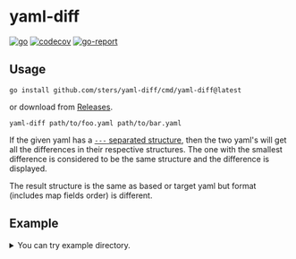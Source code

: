 # yaml-diff

[![go](https://github.com/sters/yaml-diff/workflows/Go/badge.svg)](https://github.com/sters/yaml-diff/actions?query=workflow%3AGo)
[![codecov](https://codecov.io/gh/sters/yaml-diff/branch/main/graph/badge.svg)](https://codecov.io/gh/sters/yaml-diff)
[![go-report](https://goreportcard.com/badge/github.com/sters/yaml-diff)](https://goreportcard.com/report/github.com/sters/yaml-diff)

## Usage

```
go install github.com/sters/yaml-diff/cmd/yaml-diff@latest
```
or download from [Releases](https://github.com/sters/yaml-diff/releases).

```
yaml-diff path/to/foo.yaml path/to/bar.yaml
```

If the given yaml has a [`---` separated structure](https://yaml.org/spec/1.2/spec.html#id2760395), then the two yaml's will get all the differences in their respective structures. The one with the smallest difference is considered to be the same structure and the difference is displayed.

The result structure is the same as based or target yaml but format (includes map fields order) is different.

## Example

<details><summary>You can try example directory.</summary>

```text
$ go run cmd/yaml-diff/main.go example/a.yaml example/b.yaml
--- example/a.yaml
+++ example/b.yaml

  apiVersion: "v1"
  kind: "Service"
  metadata:
    name: "my-service"
  spec:
    selector:
      app: "MyApp"
    ports:
      -
        protocol: "TCP"
-       port: 80
+       port: 8080
        targetPort: 9376

  apiVersion: "apps/v1"
  kind: "Deployment"
  metadata:
    name: "app-deployment"
    labels:
      app: "MyApp"
  spec:
-   replicas: 3
+   replicas: 10
    selector:
      matchLabels:
        app: "MyApp"
    template:
      metadata:
        labels:
          app: "MyApp"
      spec:
        containers:
          -
            name: "app"
-           image: "my-app:1.0.0"
+           image: "my-app:1.1.0"
            ports:
              -
                containerPort: 9376

- foo: "missing-in-b"

  this:
    is:
      the: "same"

+ bar:
+   - "missing in a.yaml"

+ baz:
+   - "missing in a.yaml"
```

Even if it reverse order, it also worked properly.

```text
$ go run cmd/yaml-diff/main.go example/b.yaml example/a.yaml
--- example/b.yaml
+++ example/a.yaml

  metadata:
    name: "my-service"
  spec:
    ports:
      -
        protocol: "TCP"
        targetPort: 9376
-       port: 8080
+       port: 80
    selector:
      app: "MyApp"
  apiVersion: "v1"
  kind: "Service"

  apiVersion: "apps/v1"
  kind: "Deployment"
  spec:
    selector:
      matchLabels:
        app: "MyApp"
-   replicas: 10
+   replicas: 3
    template:
      metadata:
        labels:
          app: "MyApp"
      spec:
        containers:
          -
            name: "app"
            ports:
              -
                containerPort: 9376
-           image: "my-app:1.1.0"
+           image: "my-app:1.0.0"
  metadata:
    name: "app-deployment"
    labels:
      app: "MyApp"

- bar:
-   - "missing in a.yaml"

- baz:
-   - "missing in a.yaml"

  this:
    is:
      the: "same"

+ foo: "missing-in-b"
```

</details>
